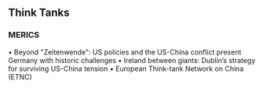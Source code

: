 ## Think Tanks

### MERICS
• Beyond "Zeitenwende": US policies and the US-China conflict present Germany with historic challenges
• Ireland between giants: Dublin’s strategy for surviving US-China tension
• European Think-tank Network on China (ETNC)
